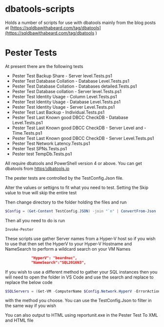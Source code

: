 # dbatools-scripts
Holds a number of scripts for use with dbatools mainly from the blog posts at [https://sqldbawithabeard.com/tag/dbatools](https://sqldbawithabeard.com/tag/dbatools )

# Pester Tests

 At present there are the following tests

- Pester Test Backup Share - Server level.Tests.ps1
- Pester Test Database Collation - Database Level.Tests.ps1
- Pester Test Database Collation - Databases detailed.Tests.ps1
- Pester Test Database collation - Server level.Tests.ps1
- Pester Test Identity Usage  - Column Level.Tests.ps1
- Pester Test Identity Usage  - Database Level.Tests.ps1
- Pester Test Identity Usage  - Server Level.Tests.ps1
- Pester Test Last Backup - Individual.Tests.ps1
- Pester Test Last Known good DBCC CheckDB - Database Level.Tests.ps1
- Pester Test Last Known good DBCC CheckDB - Server Level and - Time.Tests.ps1
- Pester Test Last Known good DBCC CheckDB - Server Level.Tests.ps1
- Pester Test Network Latency.Tests.ps1
- Pester Test SPNs.Tests.ps1
- Pester test TempDb.Tests.ps1

All require dbatools and PowerShell version 4 or above. You can get dbatools from [https:\\dbatools.io](https://dbatools.io)

The pester tests are controlled by the TestConfig.Json file.

Alter the values or settigns to fit what you need to test. Setting the Skip value to true will skip the entire test

Then change directory to the folder holding the files and run

```PowerShell
$Config = (Get-Content TestConfig.JSON) -join "`n" | ConvertFrom-Json
```

Then all you need to do is run

```
Invoke-Pester
```

These scripts use gather Server names from a Hyper-V host so if you wish to use that then set the HyperV to your Hyper-V Hostname and NameSearch to perform a wildcard search on your VM Names

```json
            "HyperV": "beardnuc",
            "NameSearch":"SQL2016N3",
```

If you wish to use a different method to gather your SQL instances then you will need to open the folder in VS Code and use the search and replace to replace the below code

```PowerShell
$SQLServers = (Get-VM -ComputerName $Config.Network.HyperV -ErrorAction SilentlyContinue| Where-Object {$_.Name -like "*$($Config.Network.NameSearch)*" -and $_.State -eq 'Running'}).Name
```

with the method you choose. You can use the TestConfig.Json to filter in the same way if you wish

You can also output to HTML using reportunit.exe in the Pester Test To XML and HTML file